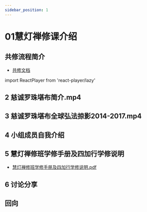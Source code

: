 ```yaml
---
sidebar_position: 1
---
```


# 01慧灯禅修课介绍

## 共修流程简介

- [共修文档](https://huidengchanxiu.net/hdv/f/up/%e6%85%a7%e7%81%af%e7%a6%85%e4%bf%ae%e7%ac%ac%e4%b8%80%e8%af%be%ef%bc%88huidengvan.com%ef%bc%89.pptx)

import ReactPlayer from 'react-player/lazy'

## 2 慈诚罗珠堪布简介.mp4  

<ReactPlayer  controls url='https://huidengchanxiu.net/hdv/videos/%e6%85%88%e8%af%9a%e7%bd%97%e7%8f%a0%e5%a0%aa%e5%b8%83%e7%ae%80%e4%bb%8b.mp4'  />

## 3 慈诚罗珠堪布全球弘法掠影2014-2017.mp4  

<ReactPlayer id='hdvplayer'  controls url='https://huidengchanxiu.net/hdv/videos/%e6%85%88%e8%af%9a%e7%bd%97%e7%8f%a0%e5%a0%aa%e5%b8%83%e5%85%a8%e7%90%83%e5%bc%98%e6%b3%95%e6%8e%a0%e5%bd%b12014-2017.mp4' />

## 4 小组成员自我介绍

## 5 慧灯禅修班学修手册及四加行学修说明

- [慧灯禅修班学修手册及四加行学修说明.pdf](http://huidengchanxiu.net/hdv/f/up/慧灯禅修班学修手册及四加行学修说明.pdf)

## 6 讨论分享

## 回向
